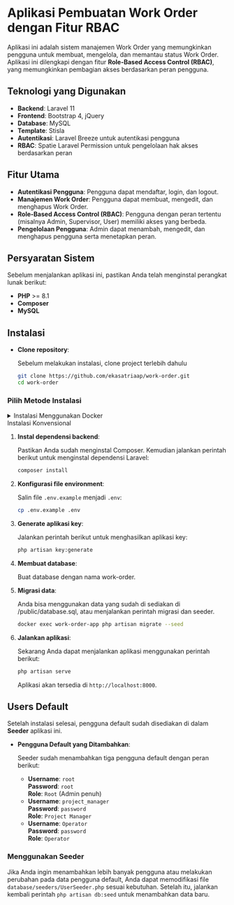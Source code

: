 # Aplikasi Pembuatan Work Order dengan Fitur RBAC

Aplikasi ini adalah sistem manajemen Work Order yang memungkinkan pengguna untuk membuat, mengelola, dan memantau status Work Order. Aplikasi ini dilengkapi dengan fitur **Role-Based Access Control (RBAC)**, yang memungkinkan pembagian akses berdasarkan peran pengguna.

## Teknologi yang Digunakan

-   **Backend**: Laravel 11
-   **Frontend**: Bootstrap 4, jQuery
-   **Database**: MySQL
-   **Template**: Stisla
-   **Autentikasi**: Laravel Breeze untuk autentikasi pengguna
-   **RBAC**: Spatie Laravel Permission untuk pengelolaan hak akses berdasarkan peran

## Fitur Utama

-   **Autentikasi Pengguna**: Pengguna dapat mendaftar, login, dan logout.
-   **Manajemen Work Order**: Pengguna dapat membuat, mengedit, dan menghapus Work Order.
-   **Role-Based Access Control (RBAC)**: Pengguna dengan peran tertentu (misalnya Admin, Supervisor, User) memiliki akses yang berbeda.
-   **Pengelolaan Pengguna**: Admin dapat menambah, mengedit, dan menghapus pengguna serta menetapkan peran.

## Persyaratan Sistem

Sebelum menjalankan aplikasi ini, pastikan Anda telah menginstal perangkat lunak berikut:

-   **PHP** >= 8.1
-   **Composer**
-   **MySQL**

## Instalasi

-   **Clone repository**:

    Sebelum melakukan instalasi, clone project terlebih dahulu

    ```bash
    git clone https://github.com/ekasatriaap/work-order.git
    cd work-order
    ```

### Pilih Metode Instalasi

<details>

<summary>Instalasi Menggunakan Docker</summary>

1. **Pastikan Docker dan Docker Compose terinstal**:

    Sebelum melanjutkan, pastikan Docker dan Docker Compose telah terinstal pada sistem Anda. Jika belum, ikuti instruksi [di sini](https://docs.docker.com/get-docker/) untuk menginstalnya.

2. **Membangun container Docker**:

    Jalankan perintah berikut untuk membangun aplikasi menggunakan Docker Compose:

    ```bash
    docker compose create
    ```

    Perintah ini akan membangun image Docker, dan mengatur database.

3. **Menjalankan container Docker**:

    Jalankan perintah berikut untuk menjalankan aplikasi menggunakan Docker Compose:

    ```bash
    docker compose start
    ```

    Perintah ini akan menjalankan aplikasi dalam container.

4. **Membuat database**:

    Koneksikan database client dengan database dengan username root dan password root. Buat database dengan nama work-order di dalam container.

5. **Migrasi data**:

    Anda bisa menggunakan data yang sudah di sediakan di /public/database.sql, atau menjalankan perintah migrasi dan seeder.

    ```bash
    docker exec work-order-app php artisan migrate --seed
    ```

6. **Jalankan aplikasi**:

    Setelah proses selesai, Anda dapat mengakses aplikasi di `http://localhost:8080`.

</details>

<detail>
<summary>Instalasi Konvensional</summary>

1. **Instal dependensi backend**:

    Pastikan Anda sudah menginstal Composer. Kemudian jalankan perintah berikut untuk menginstal dependensi Laravel:

    ```bash
    composer install
    ```

2. **Konfigurasi file environment**:

    Salin file `.env.example` menjadi `.env`:

    ```bash
    cp .env.example .env
    ```

3. **Generate aplikasi key**:

    Jalankan perintah berikut untuk menghasilkan aplikasi key:

    ```bash
    php artisan key:generate
    ```

4. **Membuat database**:

    Buat database dengan nama work-order.

5. **Migrasi data**:

    Anda bisa menggunakan data yang sudah di sediakan di /public/database.sql, atau menjalankan perintah migrasi dan seeder.

    ```bash
    docker exec work-order-app php artisan migrate --seed
    ```

6. **Jalankan aplikasi**:

    Sekarang Anda dapat menjalankan aplikasi menggunakan perintah berikut:

    ```bash
    php artisan serve
    ```

    Aplikasi akan tersedia di `http://localhost:8000`.

</details>

## Users Default

Setelah instalasi selesai, pengguna default sudah disediakan di dalam **Seeder** aplikasi ini.

-   **Pengguna Default yang Ditambahkan**:

    Seeder sudah menambahkan tiga pengguna default dengan peran berikut:

    -   **Username**: `root`  
        **Password**: `root`  
        **Role**: `Root` (Admin penuh)
    -   **Username**: `project_manager`  
        **Password**: `password`  
        **Role**: `Project Manager`
    -   **Username**: `Operator`  
        **Password**: `password`  
        **Role**: `Operator`

### Menggunakan Seeder

Jika Anda ingin menambahkan lebih banyak pengguna atau melakukan perubahan pada data pengguna default, Anda dapat memodifikasi file `database/seeders/UserSeeder.php` sesuai kebutuhan. Setelah itu, jalankan kembali perintah `php artisan db:seed` untuk menambahkan data baru.
